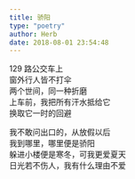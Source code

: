 ```yaml
---  
title: 骄阳  
type: "poetry"  
author: Herb  
date: 2018-08-01 23:54:48  
---  
```

129 路公交车上  
窗外行人皆不打伞  
两个世间，同一种折磨  
上车前，我把所有汗水抵给它  
换取它一时的回避  

我不敢问出口的，从放假以后  
我到哪里，哪里便是骄阳  
躲进小楼便是寒冬，可我更爱夏天  
日光若不伤人，我有什么理由不爱  
